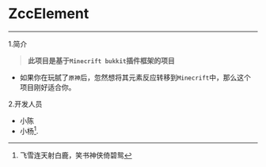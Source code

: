# ZccElement

*****
1.简介
  > **此项目是基于`Minecrift bukkit`插件框架的项目**
  * 如果你在玩腻了`原神`后，忽然想将其元素反应转移到`Minecrift`中，那么这个项目刚好适合你。
 
2.开发人员
  + 小陈
  + 小杨[^1].
 

 [^1]: 飞雪连天射白鹿，笑书神侠倚碧鸳
